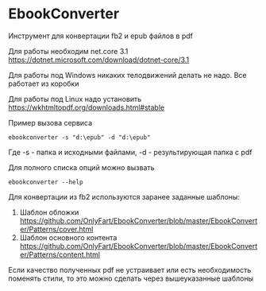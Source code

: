 # EbookConverter
Инструмент для конвертации fb2 и epub файлов в pdf

Для работы необходим net.core 3.1 https://dotnet.microsoft.com/download/dotnet-core/3.1

Для работы под Windows никаких телодвижений делать не надо. Все работает из коробки

Для работы под Linux надо установить https://wkhtmltopdf.org/downloads.html#stable

Пример вызова сервиса
```
ebookconverter -s "d:\epub" -d "d:\epub"
```
Где -s - папка и исходными файлами, -d - результирующая папка с pdf

Для полного списка опций можно вызвать 

```
ebookconverter --help
```

Для конвертации из fb2 используются заранее заданные шаблоны:

1. Шаблон обложки https://github.com/OnlyFart/EbookConverter/blob/master/EbookConverter/Patterns/cover.html
2. Шаблон основного контента https://github.com/OnlyFart/EbookConverter/blob/master/EbookConverter/Patterns/content.html

Если качество полученных pdf не устраивает или есть необходимость поменять стили, то это можно сделать через вышеуказанные шаблоны
